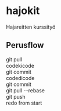 hajokit
=======

Hajareitten kurssityö  

Perusflow
---------
git pull  
codekicode  
git commit  
codedicode  
git commit  
git pull --rebase  
git push  
redo from start  
